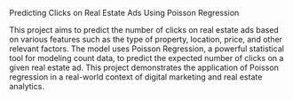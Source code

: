 Predicting Clicks on Real Estate Ads Using Poisson Regression

This project aims to predict the number of clicks on real estate ads based on various features such as the type of property, location, price, and other relevant factors. The model uses Poisson Regression, a powerful statistical tool for modeling count data, to predict the expected number of clicks on a given real estate ad. This project demonstrates the application of Poisson regression in a real-world context of digital marketing and real estate analytics.